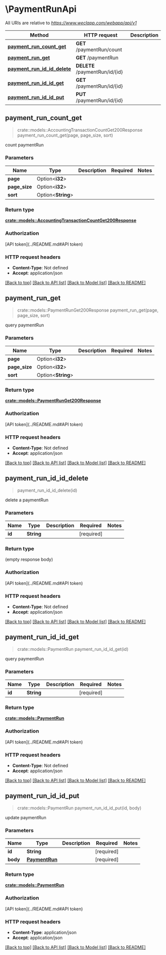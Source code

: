 # \PaymentRunApi

All URIs are relative to *https://www.weclapp.com/webapp/api/v1*

Method | HTTP request | Description
------------- | ------------- | -------------
[**payment_run_count_get**](PaymentRunApi.md#payment_run_count_get) | **GET** /paymentRun/count | 
[**payment_run_get**](PaymentRunApi.md#payment_run_get) | **GET** /paymentRun | 
[**payment_run_id_id_delete**](PaymentRunApi.md#payment_run_id_id_delete) | **DELETE** /paymentRun/id/{id} | 
[**payment_run_id_id_get**](PaymentRunApi.md#payment_run_id_id_get) | **GET** /paymentRun/id/{id} | 
[**payment_run_id_id_put**](PaymentRunApi.md#payment_run_id_id_put) | **PUT** /paymentRun/id/{id} | 



## payment_run_count_get

> crate::models::AccountingTransactionCountGet200Response payment_run_count_get(page, page_size, sort)


count paymentRun

### Parameters


Name | Type | Description  | Required | Notes
------------- | ------------- | ------------- | ------------- | -------------
**page** | Option<**i32**> |  |  |
**page_size** | Option<**i32**> |  |  |
**sort** | Option<**String**> |  |  |

### Return type

[**crate::models::AccountingTransactionCountGet200Response**](_accountingTransaction_count_get_200_response.md)

### Authorization

[API token](../README.md#API token)

### HTTP request headers

- **Content-Type**: Not defined
- **Accept**: application/json

[[Back to top]](#) [[Back to API list]](../README.md#documentation-for-api-endpoints) [[Back to Model list]](../README.md#documentation-for-models) [[Back to README]](../README.md)


## payment_run_get

> crate::models::PaymentRunGet200Response payment_run_get(page, page_size, sort)


query paymentRun

### Parameters


Name | Type | Description  | Required | Notes
------------- | ------------- | ------------- | ------------- | -------------
**page** | Option<**i32**> |  |  |
**page_size** | Option<**i32**> |  |  |
**sort** | Option<**String**> |  |  |

### Return type

[**crate::models::PaymentRunGet200Response**](_paymentRun_get_200_response.md)

### Authorization

[API token](../README.md#API token)

### HTTP request headers

- **Content-Type**: Not defined
- **Accept**: application/json

[[Back to top]](#) [[Back to API list]](../README.md#documentation-for-api-endpoints) [[Back to Model list]](../README.md#documentation-for-models) [[Back to README]](../README.md)


## payment_run_id_id_delete

> payment_run_id_id_delete(id)


delete a paymentRun

### Parameters


Name | Type | Description  | Required | Notes
------------- | ------------- | ------------- | ------------- | -------------
**id** | **String** |  | [required] |

### Return type

 (empty response body)

### Authorization

[API token](../README.md#API token)

### HTTP request headers

- **Content-Type**: Not defined
- **Accept**: application/json

[[Back to top]](#) [[Back to API list]](../README.md#documentation-for-api-endpoints) [[Back to Model list]](../README.md#documentation-for-models) [[Back to README]](../README.md)


## payment_run_id_id_get

> crate::models::PaymentRun payment_run_id_id_get(id)


query paymentRun

### Parameters


Name | Type | Description  | Required | Notes
------------- | ------------- | ------------- | ------------- | -------------
**id** | **String** |  | [required] |

### Return type

[**crate::models::PaymentRun**](paymentRun.md)

### Authorization

[API token](../README.md#API token)

### HTTP request headers

- **Content-Type**: Not defined
- **Accept**: application/json

[[Back to top]](#) [[Back to API list]](../README.md#documentation-for-api-endpoints) [[Back to Model list]](../README.md#documentation-for-models) [[Back to README]](../README.md)


## payment_run_id_id_put

> crate::models::PaymentRun payment_run_id_id_put(id, body)


update paymentRun

### Parameters


Name | Type | Description  | Required | Notes
------------- | ------------- | ------------- | ------------- | -------------
**id** | **String** |  | [required] |
**body** | [**PaymentRun**](PaymentRun.md) |  | [required] |

### Return type

[**crate::models::PaymentRun**](paymentRun.md)

### Authorization

[API token](../README.md#API token)

### HTTP request headers

- **Content-Type**: application/json
- **Accept**: application/json

[[Back to top]](#) [[Back to API list]](../README.md#documentation-for-api-endpoints) [[Back to Model list]](../README.md#documentation-for-models) [[Back to README]](../README.md)

